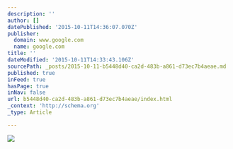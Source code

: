 ```yaml
---
description: ''
author: []
datePublished: '2015-10-11T14:36:07.070Z'
publisher:
  domain: www.google.com
  name: google.com
title: ''
dateModified: '2015-10-11T14:33:43.106Z'
sourcePath: _posts/2015-10-11-b5448d40-ca2d-483b-a861-d73ec7b4aeae.md
published: true
inFeed: true
hasPage: true
inNav: false
url: b5448d40-ca2d-483b-a861-d73ec7b4aeae/index.html
_context: 'http://schema.org'
_type: Article

---
```

![](https://encrypted-tbn1.gstatic.com/images?q=tbn:ANd9GcR9m2zn4dkV9xArsFJCI8bGMAsMIbUi7i8Q4fvceRVYb3ZeoWFMBw)
